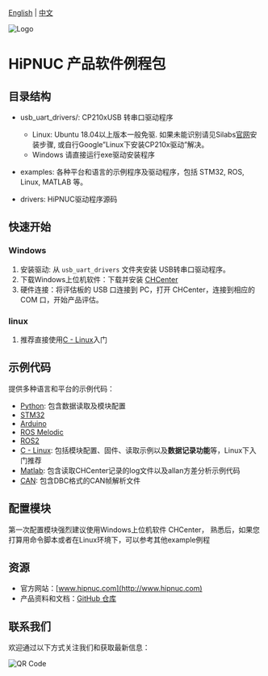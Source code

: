 [English](README.md) | [中文](README_zh.md)

![Logo](img/logo.png)

# HiPNUC 产品软件例程包

## 目录结构

- usb_uart_drivers/: CP210xUSB 转串口驱动程序
  -  Linux: Ubuntu 18.04以上版本一般免驱. 如果未能识别请见Silabs[官网](https://www.silabs.com/developers/usb-to-uart-bridge-vcp-drivers?tab=overview)安装步骤, 或自行Google”Linux下安装CP210x驱动”解决。
  -  Windows 请直接运行exe驱动安装程序

- examples: 各种平台和语言的示例程序及驱动程序，包括 STM32, ROS, Linux, MATLAB 等。

- drivers: HiPNUC驱动程序源码

## 快速开始

### Windows

1. 安装驱动: 从 `usb_uart_drivers` 文件夹安装 USB转串口驱动程序。
2. 下载Windows上位机软件：下载并安装 [CHCenter](https://download.hipnuc.com/internal/pc_host/CHCenter.7z)
3. 硬件连接：将评估板的 USB 口连接到 PC，打开 CHCenter，连接到相应的 COM 口，开始产品评估。

### linux

1. 推荐直接使用[C - Linux](examples/C)入门

## 示例代码

提供多种语言和平台的示例代码：

- [Python](examples/python): 包含数据读取及模块配置
- [STM32](examples/STM32)
- [Arduino](examples/arduino)
- [ROS Melodic](examples/ROS_Melodic)
- [ROS2](examples/ROS2)
- [C - Linux](examples/C): 包括模块配置、固件、读取示例以及**数据记录功能**等，Linux下入门推荐
- [Matlab](examples/matlab): 包含读取CHCenter记录的log文件以及allan方差分析示例代码
- [CAN](examples/CAN): 包含DBC格式的CAN帧解析文件

## 配置模块

第一次配置模块强烈建议使用Windows上位机软件 CHCenter， 熟悉后，如果您打算用命令脚本或者在Linux环境下，可以参考其他example例程

## 资源

- 官方网站：[www.hipnuc.com](http://www.hipnuc.com)
- 产品资料和文档：[GitHub 仓库](https://github.com/hipnuc/products.git)

## 联系我们

欢迎通过以下方式关注我们和获取最新信息：

![QR Code](img/qr_qqq.jpg)
